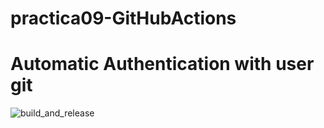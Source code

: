 # practica09-GitHubActions
# Automatic Authentication with user git
![build_and_release](https://github.com/jegilj/practica09-GitHubActions/blob/main/.github/workflows/ci-primer-wf.yml/badge.svg)

